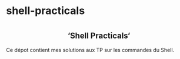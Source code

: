 # shell-practicals
# <h2 align="center"> ‘Shell Practicals‘ </h2>
Ce dépot contient mes solutions aux TP sur les commandes du Shell.
